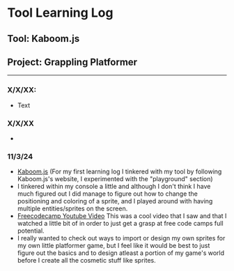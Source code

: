 # Tool Learning Log

## Tool: **Kaboom.js**

## Project: **Grappling Platformer**

---

### X/X/XX:
* Text

### X/X/XX
*

### 11/3/24
* [Kaboom.js](https://kaboomjs.com/play?example=add) (For my first learning log I tinkered with my tool by following Kaboom.js's website, I experimented with the "playground" section)
* I tinkered within my console a little and although I don't think I have much figured out I did manage to figure out how to change the positioning and coloring of a sprite, and I played around with having multiple entities/sprites on the screen.
* [Freecodecamp Youtube Video](https://www.youtube.com/watch?v=iM1iSvloMlo&t=434s) This was a cool video that I saw and that I watched a little bit of in order to just get a grasp at free code camps full potential.
* I really wanted to check out ways to import or design my own sprites for my own little platformer game, but I feel like it would be best to just figure out the basics and to design atleast a portion of my game's world before I create all the cosmetic stuff like sprites. 



<!-- 
* Links you used today (websites, videos, etc)
* Things you tried, progress you made, etc
* Challenges, a-ha moments, etc
* Questions you still have
* What you're going to try next
-->
